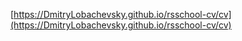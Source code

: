  [https://DmitryLobachevsky.github.io/rsschool-cv/cv](https://DmitryLobachevsky.github.io/rsschool-cv/cv)
